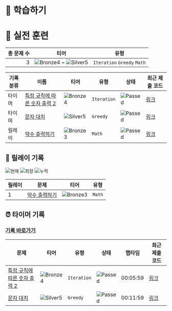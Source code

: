 # 📖 학습하기

# 🥇 실전 훈련
|총 문제 수|티어|유형|
|---:|---|---|
|3|![Bronze4][b4] ~ ![Silver5][s5]|`Iteration` `Greedy` `Math`|

|기록분류|이름|티어|유형|상태|최근 제출 코드|
|---|---|---|---|---|---|
|타이머|[특정 규칙에 따른 숫자 출력 2](https://www.codetree.ai/training-field/search/problems/output-numbers-according-to-specific-rule-2)|![Bronze4][b4]|`Iteration`|![Passed][passed]|[링크](https://github.com/emoee/codetree-TILs/blob/main/241029/%ED%8A%B9%EC%A0%95%20%EA%B7%9C%EC%B9%99%EC%97%90%20%EB%94%B0%EB%A5%B8%20%EC%88%AB%EC%9E%90%20%EC%B6%9C%EB%A0%A5%202/output-numbers-according-to-specific-rule-2.py)|
|타이머|[문자 대치](https://www.codetree.ai/training-field/search/problems/character-replacement)|![Silver5][s5]|`Greedy`|![Passed][passed]|[링크](https://github.com/emoee/codetree-TILs/blob/main/241029/%EB%AC%B8%EC%9E%90%20%EB%8C%80%EC%B9%98/character-replacement.py)|
|릴레이|[약수 출력하기](https://www.codetree.ai/training-field/search/problems/print-divisor)|![Bronze3][b3]|`Math`|![Passed][passed]|[링크](https://github.com/emoee/codetree-TILs/blob/main/241029/%EC%95%BD%EC%88%98%20%EC%B6%9C%EB%A0%A5%ED%95%98%EA%B8%B0/print-divisor.py)|


## 🏃 릴레이 기록
![현재](https://img.shields.io/badge/현재_릴레이-1-%235cb85c.svg?for-the-badge)
![최장](https://img.shields.io/badge/최장_릴레이-1-%23E34F26.svg?for-the-badge)
![누적](https://img.shields.io/badge/누적_릴레이-1-%2300599C.svg?for-the-badge)

|릴레이|문제|티어|유형|
|---|---|---|---|
|1|[약수 출력하기](https://www.codetree.ai/training-field/search/problems/print-divisor)|![Bronze3][b3]|`Math`|


## ⏰ 타이머 기록
### [기록 바로가기](https://www.codetree.ai/training-field/my-records/timer/10290)

|문제|티어|유형|상태|랩타임|최근 제출 코드|
|---|---|---|---|---|---|
[특정 규칙에 따른 숫자 출력 2](https://www.codetree.ai/training-field/search/problems/output-numbers-according-to-specific-rule-2)|![Bronze4][b4]|`Iteration`|![Passed][passed]|00:05:59|[링크](https://github.com/emoee/codetree-TILs/blob/main/241029/%ED%8A%B9%EC%A0%95%20%EA%B7%9C%EC%B9%99%EC%97%90%20%EB%94%B0%EB%A5%B8%20%EC%88%AB%EC%9E%90%20%EC%B6%9C%EB%A0%A5%202/output-numbers-according-to-specific-rule-2.py)|
[문자 대치](https://www.codetree.ai/training-field/search/problems/character-replacement)|![Silver5][s5]|`Greedy`|![Passed][passed]|00:11:59|[링크](https://github.com/emoee/codetree-TILs/blob/main/241029/%EB%AC%B8%EC%9E%90%20%EB%8C%80%EC%B9%98/character-replacement.py)|












[b5]: https://img.shields.io/badge/Bronze_5-%235D3E31.svg
[b4]: https://img.shields.io/badge/Bronze_4-%235D3E31.svg
[b3]: https://img.shields.io/badge/Bronze_3-%235D3E31.svg
[b2]: https://img.shields.io/badge/Bronze_2-%235D3E31.svg
[b1]: https://img.shields.io/badge/Bronze_1-%235D3E31.svg
[s5]: https://img.shields.io/badge/Silver_5-%23394960.svg
[s4]: https://img.shields.io/badge/Silver_4-%23394960.svg
[s3]: https://img.shields.io/badge/Silver_3-%23394960.svg
[s2]: https://img.shields.io/badge/Silver_2-%23394960.svg
[s1]: https://img.shields.io/badge/Silver_1-%23394960.svg
[g5]: https://img.shields.io/badge/Gold_5-%23FFC433.svg
[g4]: https://img.shields.io/badge/Gold_4-%23FFC433.svg
[g3]: https://img.shields.io/badge/Gold_3-%23FFC433.svg
[g2]: https://img.shields.io/badge/Gold_2-%23FFC433.svg
[g1]: https://img.shields.io/badge/Gold_1-%23FFC433.svg
[p5]: https://img.shields.io/badge/Platinum_5-%2376DDD8.svg
[p4]: https://img.shields.io/badge/Platinum_4-%2376DDD8.svg
[p3]: https://img.shields.io/badge/Platinum_3-%2376DDD8.svg
[p2]: https://img.shields.io/badge/Platinum_2-%2376DDD8.svg
[p1]: https://img.shields.io/badge/Platinum_1-%2376DDD8.svg
[passed]: https://img.shields.io/badge/Passed-%23009D27.svg
[failed]: https://img.shields.io/badge/Failed-%23D24D57.svg
[easy]: https://img.shields.io/badge/쉬움-%235cb85c.svg?for-the-badge
[medium]: https://img.shields.io/badge/보통-%23FFC433.svg?for-the-badge
[hard]: https://img.shields.io/badge/어려움-%23D24D57.svg?for-the-badge